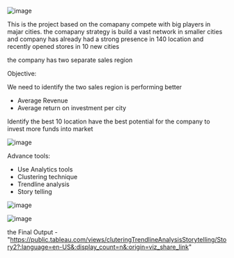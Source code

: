 ![image](https://github.com/vijayasaravana/Company-performce-dashboard/assets/107205525/8decdd9b-3d73-46d3-9264-38567e110b87)


This is the project based on the comapany compete with big players in majar cities. the comapany strategy is build a vast network in smaller cities and company has already had a strong presence in 140 location and recently opened stores in 10 new cities

the company has two separate sales region


Objective:

We need to identify the two sales region is performing better

- Average Revenue
- Average return on investment per city 


Identify the best 10 location have the best potential for the company to invest more funds into market


![image](https://github.com/vijayasaravana/Company-performce-dashboard/assets/107205525/441fc80e-9272-409a-a040-8c0dd17a7272)



Advance tools:

 - Use Analytics tools 
 - Clustering technique
 - Trendline analysis
 - Story telling


![image](https://github.com/vijayasaravana/Company-performce-dashboard/assets/107205525/93a43b35-b805-4511-80e7-010516dbd610)







![image](https://github.com/vijayasaravana/Company-performce-dashboard/assets/107205525/4554a16e-5a22-4831-bbe6-d806346a2022)





the Final Output - "https://public.tableau.com/views/cluteringTrendlineAnalysisStorytelling/Story2?:language=en-US&:display_count=n&:origin=viz_share_link"

